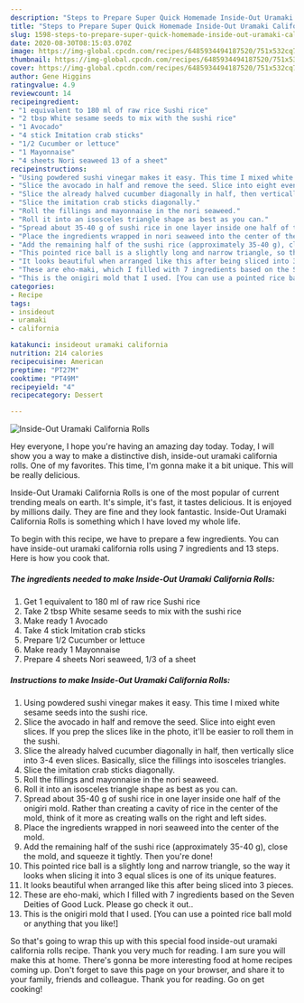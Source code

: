 ```yaml
---
description: "Steps to Prepare Super Quick Homemade Inside-Out Uramaki California Rolls"
title: "Steps to Prepare Super Quick Homemade Inside-Out Uramaki California Rolls"
slug: 1598-steps-to-prepare-super-quick-homemade-inside-out-uramaki-california-rolls
date: 2020-08-30T08:15:03.070Z
image: https://img-global.cpcdn.com/recipes/6485934494187520/751x532cq70/inside-out-uramaki-california-rolls-recipe-main-photo.jpg
thumbnail: https://img-global.cpcdn.com/recipes/6485934494187520/751x532cq70/inside-out-uramaki-california-rolls-recipe-main-photo.jpg
cover: https://img-global.cpcdn.com/recipes/6485934494187520/751x532cq70/inside-out-uramaki-california-rolls-recipe-main-photo.jpg
author: Gene Higgins
ratingvalue: 4.9
reviewcount: 14
recipeingredient:
- "1 equivalent to 180 ml of raw rice Sushi rice"
- "2 tbsp White sesame seeds to mix with the sushi rice"
- "1 Avocado"
- "4 stick Imitation crab sticks"
- "1/2 Cucumber or lettuce"
- "1 Mayonnaise"
- "4 sheets Nori seaweed 13 of a sheet"
recipeinstructions:
- "Using powdered sushi vinegar makes it easy. This time I mixed white sesame seeds into the sushi rice."
- "Slice the avocado in half and remove the seed. Slice into eight even slices. If you prep the slices like in the photo, it&#39;ll be easier to roll them in the sushi."
- "Slice the already halved cucumber diagonally in half, then vertically slice into 3-4 even slices. Basically, slice the fillings into isosceles triangles."
- "Slice the imitation crab sticks diagonally."
- "Roll the fillings and mayonnaise in the nori seaweed."
- "Roll it into an isosceles triangle shape as best as you can."
- "Spread about 35-40 g of sushi rice in one layer inside one half of the onigiri mold. Rather than creating a cavity of rice in the center of the mold, think of it more as creating walls on the right and left sides."
- "Place the ingredients wrapped in nori seaweed into the center of the mold."
- "Add the remaining half of the sushi rice (approximately 35-40 g), close the mold, and squeeze it tightly. Then you&#39;re done!"
- "This pointed rice ball is a slightly long and narrow triangle, so the way it looks when slicing it into 3 equal slices is one of its unique features."
- "It looks beautiful when arranged like this after being sliced into 3 pieces."
- "These are eho-maki, which I filled with 7 ingredients based on the Seven Deities of Good Luck. Please go check it out.."
- "This is the onigiri mold that I used. [You can use a pointed rice ball mold or anything that you like!]"
categories:
- Recipe
tags:
- insideout
- uramaki
- california

katakunci: insideout uramaki california 
nutrition: 214 calories
recipecuisine: American
preptime: "PT27M"
cooktime: "PT49M"
recipeyield: "4"
recipecategory: Dessert

---
```



![Inside-Out Uramaki California Rolls](https://img-global.cpcdn.com/recipes/6485934494187520/751x532cq70/inside-out-uramaki-california-rolls-recipe-main-photo.jpg)

Hey everyone, I hope you're having an amazing day today. Today, I will show you a way to make a distinctive dish, inside-out uramaki california rolls. One of my favorites. This time, I'm gonna make it a bit unique. This will be really delicious.

Inside-Out Uramaki California Rolls is one of the most popular of current trending meals on earth. It's simple, it's fast, it tastes delicious. It is enjoyed by millions daily. They are fine and they look fantastic. Inside-Out Uramaki California Rolls is something which I have loved my whole life.




To begin with this recipe, we have to prepare a few ingredients. You can have inside-out uramaki california rolls using 7 ingredients and 13 steps. Here is how you cook that.

<!--inarticleads1-->

##### The ingredients needed to make Inside-Out Uramaki California Rolls:

1. Get 1 equivalent to 180 ml of raw rice Sushi rice
1. Take 2 tbsp White sesame seeds to mix with the sushi rice
1. Make ready 1 Avocado
1. Take 4 stick Imitation crab sticks
1. Prepare 1/2 Cucumber or lettuce
1. Make ready 1 Mayonnaise
1. Prepare 4 sheets Nori seaweed, 1/3 of a sheet




<!--inarticleads2-->

##### Instructions to make Inside-Out Uramaki California Rolls:

1. Using powdered sushi vinegar makes it easy. This time I mixed white sesame seeds into the sushi rice.
1. Slice the avocado in half and remove the seed. Slice into eight even slices. If you prep the slices like in the photo, it&#39;ll be easier to roll them in the sushi.
1. Slice the already halved cucumber diagonally in half, then vertically slice into 3-4 even slices. Basically, slice the fillings into isosceles triangles.
1. Slice the imitation crab sticks diagonally.
1. Roll the fillings and mayonnaise in the nori seaweed.
1. Roll it into an isosceles triangle shape as best as you can.
1. Spread about 35-40 g of sushi rice in one layer inside one half of the onigiri mold. Rather than creating a cavity of rice in the center of the mold, think of it more as creating walls on the right and left sides.
1. Place the ingredients wrapped in nori seaweed into the center of the mold.
1. Add the remaining half of the sushi rice (approximately 35-40 g), close the mold, and squeeze it tightly. Then you&#39;re done!
1. This pointed rice ball is a slightly long and narrow triangle, so the way it looks when slicing it into 3 equal slices is one of its unique features.
1. It looks beautiful when arranged like this after being sliced into 3 pieces.
1. These are eho-maki, which I filled with 7 ingredients based on the Seven Deities of Good Luck. Please go check it out..
1. This is the onigiri mold that I used. [You can use a pointed rice ball mold or anything that you like!]




So that's going to wrap this up with this special food inside-out uramaki california rolls recipe. Thank you very much for reading. I am sure you will make this at home. There's gonna be more interesting food at home recipes coming up. Don't forget to save this page on your browser, and share it to your family, friends and colleague. Thank you for reading. Go on get cooking!
